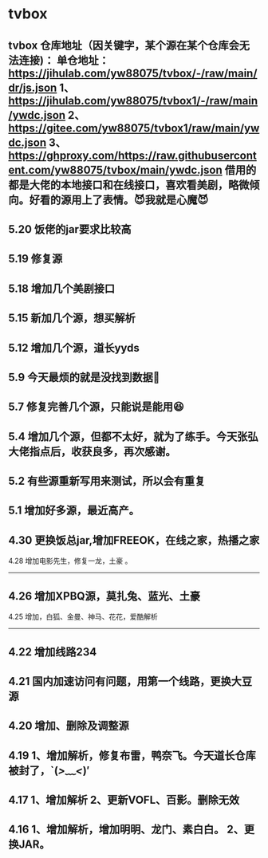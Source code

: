 # tvbox
tvbox
仓库地址（因关键字，某个源在某个仓库会无法连接)：
单仓地址：https://jihulab.com/yw88075/tvbox/-/raw/main/dr/js.json
1、https://jihulab.com/yw88075/tvbox1/-/raw/main/ywdc.json
2、https://gitee.com/yw88075/tvbox1/raw/main/ywdc.json
3、https://ghproxy.com/https://raw.githubusercontent.com/yw88075/tvbox/main/ywdc.json
借用的都是大佬的本地接口和在线接口，喜欢看美剧，略微倾向。好看的源用上了表情。😈我就是心魔😈
---------------------------------
5.20
饭佬的jar要求比较高
---------------------------------
5.19
修复源
---------------------------------
5.18
增加几个美剧接口
---------------------------------
5.15
新加几个源，想买解析
---------------------------------
5.12
增加几个源，道长yyds
---------------------------------
5.9
今天最烦的就是没找到数据🤣
---------------------------------
5.7
修复完善几个源，只能说是能用😆
---------------------------------
5.4
增加几个源，但都不太好，就为了练手。今天张弘大佬指点后，收获良多，再次感谢。
---------------------------------
5.2
有些源重新写用来测试，所以会有重复
---------------------------------
5.1
增加好多源，最近高产。
---------------------------------
4.30
更换饭总jar,增加FREEOK，在线之家，热播之家
---------------------------------
4.28
增加电影先生，修复一龙，土豪 。

---------------------------------
4.26
增加XPBQ源，莫扎兔、蓝光、土豪
---------------------------------
4.25
增加，白狐、金曼、神马、花花，爱酷解析

---------------------------------
4.22
增加线路234
---------------------------------
4.21
国内加速访问有问题，用第一个线路，更换大豆源
---------------------------------
4.20
增加、删除及调整源
---------------------------------
4.19
1、增加解析，修复布雷，鸭奈飞。今天道长仓库被封了，`(*>﹏<*)′
---------------------------------
4.17
1、增加解析
2、更新VOFL、百影。删除无效
---------------------------------
4.16
1、增加解析，增加明明、龙门、素白白。
2、更换JAR。
---------------------------------

